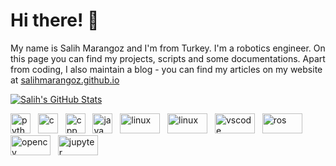# Hi there! :wave: 

My name is Salih Marangoz and I'm from Turkey. I'm a robotics engineer. On this page you can find my projects, scripts and some documentations. Apart from coding, I also maintain a blog - you can find my articles on my website at [salihmarangoz.github.io](salihmarangoz.github.io)

<a href="https://github.com/salihmarangoz">
  <img align="center" src="https://github-readme-stats.vercel.app/api?username=salihmarangoz&show_icons=true&line_height=27&count_private=true&&theme=default&include_all_commits=true" alt="Salih's GitHub Stats" />
</a>

<img src="https://www.vectorlogo.zone/logos/python/python-icon.svg" alt="python" width="32" height="32"/> &nbsp;
<img src="https://devicons.github.io/devicon/devicon.git/icons/c/c-original.svg" alt="c" width="32" height="32"/> &nbsp;
<img src="https://devicons.github.io/devicon/devicon.git/icons/cplusplus/cplusplus-original.svg" alt="cpp" width="32" height="32"/> &nbsp;
<img src="https://devicons.github.io/devicon/devicon.git/icons/java/java-original-wordmark.svg" alt="java" width="32" height="32"/> &nbsp;
<img src="https://www.vectorlogo.zone/logos/linux/linux-ar21.svg" alt="linux" width="64" height="32"/> &nbsp;
<img src="https://www.vectorlogo.zone/logos/git-scm/git-scm-ar21.svg" alt="linux" width="64" height="32"/> &nbsp;
<img src="https://www.vectorlogo.zone/logos/visualstudio_code/visualstudio_code-ar21.svg" alt="vscode" width="64" height="32"/> &nbsp;
<img src="https://raw.githubusercontent.com/ros-infrastructure/artwork/master/ros_logo.svg" alt="ros" width="64" height="32"/> &nbsp;
<img src="https://www.vectorlogo.zone/logos/opencv/opencv-ar21.svg" alt="opencv" width="64" height="32"/> &nbsp;
<img src="https://www.vectorlogo.zone/logos/jupyter/jupyter-ar21.svg" alt="jupyter" width="64" height="32"/>

